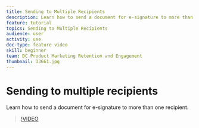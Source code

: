 ```yaml
---
title: Sending to Multiple Recipients
description: Learn how to send a document for e-signature to more than one recipient
feature: tutorial
topics: Sending to Multiple Recipients
audience: user
activity: use
doc-type: feature video
skill: beginner
team: DC Product Marketing Retention and Engagement
thumbnail: 33661.jpg
---
```


# Sending to multiple recipients

Learn how to send a document for e-signature to more than one recipient.

>[!VIDEO](https://video.tv.adobe.com/v/33661?hidetitle=true)